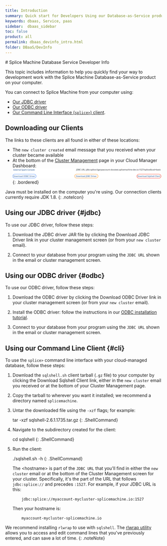 ```yaml
---
title: Introduction
summary: Quick start for Developers Using our Database-as-Service product.
keywords: dbaas, Service, paas
sidebar:  dbaas_sidebar
toc: false
product: all
permalink: dbaas_devinfo_intro.html
folder: DBaaS/DevInfo
---
```

<section>
<div class="TopicContent" data-swiftype-index="true" markdown="1">
# Splice Machine Database Service Developer Info

This topic includes information to help you quickly find your way to development work with the Splice Machine Database-as-Service product on your computer.

You can connect to Splice Machine from your computer using:

* [Our JDBC driver](#jdbc)
* [Our ODBC driver](#odbc)
* [Our Command Line Interface (`splice>`) client](#cli).

## Downloading our Clients

The links to these clients are all found in either of these locations:

* The `new cluster created` email message that you received when your cluster became available
* At the bottom of the [Cluster Management](dbaas_cm_managecluster.html) page in your Cloud Manager Dashboard:
  ![](images/dbaaslinks.jpg){: .bordered}

Java must be installed on the computer you're using. Our connection clients currently require JDK 1.8.
{: .noteIcon}

## Using our JDBC driver {#jdbc}

To use our JDBC driver, follow these steps:

1. Download the JDBC driver JAR file by clicking the <span class="ConsoleLink">Download JDBC Driver</span> link in your cluster management screen (or from your `new cluster` email).

2. Connect to your database from your program using the `JDBC URL` shown in the email or cluster management screen.

## Using our ODBC driver {#odbc}

To use our ODBC driver, follow these steps:

1. Download the ODBC driver by clicking the <span class="ConsoleLink">Download ODBC Driver</span> link in your cluster management screen (or from your `new cluster` email).

2. Install the ODBC driver: follow the instructions in our [ODBC installation tutorial](tutorials_connect_odbcinstall.html).

3. Connect to your database from your program using the `JDBC URL` shown in the email or cluster management screen.

## Using our Command Line Client {#cli}

To use the `splice>` command line interface with your cloud-managed database, follow these steps:

1. Download the `sqlshell.sh` client tarball (`.gz` file) to your computer by clicking the <span class="ConsoleLink">Download Sqlshell Client</span> link, either in the `new cluster` email you received or at the bottom of your Cluster Management page.

2. Copy the tarball to wherever you want it installed; we recommend a directory named `splicemachine`.

3. Untar the downloaded file using the `-xzf` flags; for example:

    <div class="preWrapperWide" markdown="1">
       tar -xzf sqlshell-2.6.1.1735.tar.gz
    {: .ShellCommand}
    </div>

4. Navigate to the subdirectory created for the client:

    <div class="preWrapperWide" markdown="1">
       cd sqlshell
    {: .ShellCommand}
    </div>

5. Run the client:

    <div class="preWrapperWide" markdown="1">
       ./sqlshell.sh -h <hostname>
    {: .ShellCommand}
    </div>

   The <span class="HighlightedCode">&lt;hostname&gt;</span> is part of the `JDBC URL` that you'll find in either the `new cluster` email or at the bottom of the Cluster Management screen for your cluster. Specifically, it's the part of the URL that follows `jdbc:splice://` and precedes `:1527`. For example, if your JDBC URL is this:
   ````
       jdbc:splice://myaccount-mycluster-splicemachine.io:1527
   ````

   Then your hostname is:
   ````
       myaccount-mycluster-splicemachine.io
   ````

We recommend installing `rlwrap` to use with `sqlshell`. The [rlwrap utility](tutorials_cli_rlwrap.html) allows you to access and edit command lines that you've previously entered, and can save a lot of time.
{: .noteNote}

</div>
</section>
